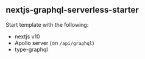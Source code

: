 ## nextjs-graphql-serverless-starter

Start template with the following:

- nextjs v10
- Apollo server (on `/api/graphql`)
- type-graphql


